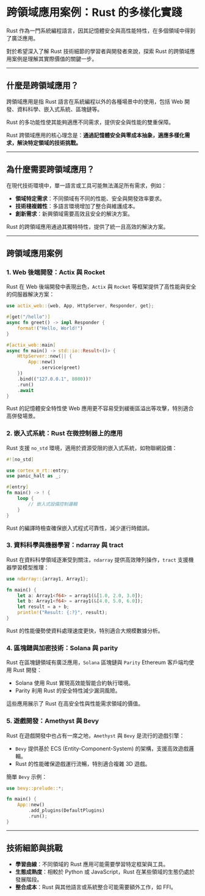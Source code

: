 # 跨領域應用案例：Rust 的多樣化實踐

Rust 作為一門系統編程語言，因其記憶體安全與高性能特性，在多個領域中得到了廣泛應用。

對於希望深入了解 Rust 技術細節的學習者與開發者來說，探索 Rust 的跨領域應用案例是理解其實際價值的關鍵一步。

---

## 什麼是跨領域應用？

跨領域應用是指 Rust 語言在系統編程以外的各種場景中的使用，包括 Web 開發、資料科學、嵌入式系統、區塊鏈等。

Rust 的多功能性使其能夠適應不同需求，提供安全與性能的雙重保障。

Rust 跨領域應用的核心理念是：**通過記憶體安全與零成本抽象，適應多樣化需求，解決特定領域的技術挑戰。**

---

## 為什麼需要跨領域應用？

在現代技術環境中，單一語言或工具可能無法滿足所有需求，例如：

- **領域特定需求**：不同領域有不同的性能、安全與開發效率要求。
- **技術棧複雜性**：多語言環境增加了整合與維護成本。
- **創新需求**：新興領域需要高效且安全的解決方案。

Rust 的跨領域應用通過其獨特特性，提供了統一且高效的解決方案。

---

## 跨領域應用案例

### 1. Web 後端開發：Actix 與 Rocket

Rust 在 Web 後端開發中表現出色，`Actix` 與 `Rocket` 等框架提供了高性能與安全的伺服器解決方案：

```rust
use actix_web::{web, App, HttpServer, Responder, get};

#[get("/hello")]
async fn greet() -> impl Responder {
    format!("Hello, World!")
}

#[actix_web::main]
async fn main() -> std::io::Result<()> {
    HttpServer::new(|| {
        App::new()
            .service(greet)
    })
    .bind(("127.0.0.1", 8080))?
    .run()
    .await
}
```

Rust 的記憶體安全特性使 Web 應用更不容易受到緩衝區溢出等攻擊，特別適合高併發場景。

### 2. 嵌入式系統：Rust 在微控制器上的應用

Rust 支援 `no_std` 環境，適用於資源受限的嵌入式系統，如物聯網設備：

```rust
#![no_std]

use cortex_m_rt::entry;
use panic_halt as _;

#[entry]
fn main() -> ! {
    loop {
        // 嵌入式設備控制邏輯
    }
}
```

Rust 的編譯時檢查確保嵌入式程式可靠性，減少運行時錯誤。

### 3. 資料科學與機器學習：ndarray 與 tract

Rust 在資料科學領域逐漸受到關注，`ndarray` 提供高效陣列操作，`tract` 支援機器學習模型推理：

```rust
use ndarray::{array1, Array1};

fn main() {
    let a: Array1<f64> = array1(&[1.0, 2.0, 3.0]);
    let b: Array1<f64> = array1(&[4.0, 5.0, 6.0]);
    let result = a + b;
    println!("Result: {:?}", result);
}
```

Rust 的性能優勢使資料處理速度更快，特別適合大規模數據分析。

### 4. 區塊鏈與加密技術：Solana 與 parity

Rust 在區塊鏈領域有廣泛應用，`Solana` 區塊鏈與 `Parity` Ethereum 客戶端均使用 Rust 開發：

- Solana 使用 Rust 實現高效能智能合約執行環境。
- Parity 利用 Rust 的安全特性減少漏洞風險。

這些應用展示了 Rust 在高安全性與性能需求領域的價值。

### 5. 遊戲開發：Amethyst 與 Bevy

Rust 在遊戲開發中也占有一席之地，`Amethyst` 與 `Bevy` 是流行的遊戲引擎：

- `Bevy` 提供基於 ECS (Entity-Component-System) 的架構，支援高效遊戲邏輯。
- Rust 的性能確保遊戲運行流暢，特別適合複雜 3D 遊戲。

簡單 `Bevy` 示例：

```rust
use bevy::prelude::*;

fn main() {
    App::new()
        .add_plugins(DefaultPlugins)
        .run();
}
```

---

## 技術細節與挑戰

- **學習曲線**：不同領域的 Rust 應用可能需要學習特定框架與工具。
- **生態成熟度**：相較於 Python 或 JavaScript，Rust 在某些領域的生態仍處於發展階段。
- **整合成本**：Rust 與其他語言或系統整合可能需要額外工作，如 FFI。
